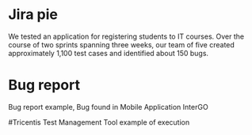 # Jira pie


We tested an application for registering students to IT courses. Over the course of two sprints spanning three weeks, our team of five created approximately 1,100 test cases and identified about 150 bugs.

# Bug report
Bug report example, Bug found in Mobile Application InterGO

#Tricentis Test Management Tool
example of execution
